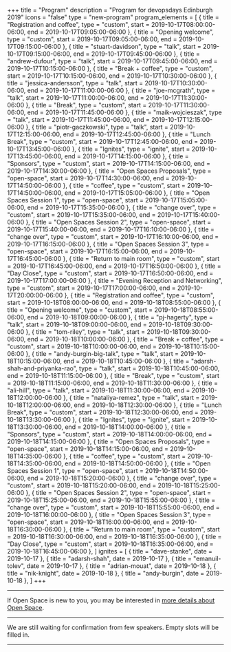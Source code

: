 +++
title = "Program"
description = "Program for devopsdays Edinburgh 2019"
icons = "false"
type = "new-program"
program_elements = [
    { title = "Registration and coffee", type = "custom", start = 2019-10-17T08:00:00-06:00, end = 2019-10-17T09:05:00-06:00 },
    { title = "Opening welcome", type = "custom", start = 2019-10-17T09:05:00-06:00, end = 2019-10-17T09:15:00-06:00 },
    { title = "stuart-davidson", type = "talk", start = 2019-10-17T09:15:00-06:00, end = 2019-10-17T09:45:00-06:00 },
    { title = "andrew-dufour", type = "talk", start = 2019-10-17T09:45:00-06:00, end = 2019-10-17T10:15:00-06:00 },
    { title = "Break + coffee", type = "custom", start = 2019-10-17T10:15:00-06:00, end = 2019-10-17T10:30:00-06:00 },
    { title = "jessica-andersson", type = "talk", start = 2019-10-17T10:30:00-06:00, end = 2019-10-17T11:00:00-06:00 },
    { title = "joe-mcgrath", type = "talk", start = 2019-10-17T11:00:00-06:00, end = 2019-10-17T11:30:00-06:00 },
    { title = "Break", type = "custom", start = 2019-10-17T11:30:00-06:00, end = 2019-10-17T11:45:00-06:00 },
    { title = "maik-wojcieszak", type = "talk", start = 2019-10-17T11:45:00-06:00, end = 2019-10-17T12:15:00-06:00 },
    { title = "piotr-gaczkowski", type = "talk", start = 2019-10-17T12:15:00-06:00, end = 2019-10-17T12:45:00-06:00 },
    { title = "Lunch Break", type = "custom", start = 2019-10-17T12:45:00-06:00, end = 2019-10-17T13:45:00-06:00 },
    { title = "Ignites", type = "ignite", start = 2019-10-17T13:45:00-06:00, end = 2019-10-17T14:15:00-06:00 },
    { title = "Sponsors", type = "custom", start = 2019-10-17T14:15:00-06:00, end = 2019-10-17T14:30:00-06:00 },
    { title = "Open Spaces Proposals", type = "open-space", start = 2019-10-17T14:30:00-06:00, end = 2019-10-17T14:50:00-06:00 },
    { title = "coffee", type = "custom", start = 2019-10-17T14:50:00-06:00, end = 2019-10-17T15:05:00-06:00 },
    { title = "Open Spaces Session 1", type = "open-space", start = 2019-10-17T15:05:00-06:00, end = 2019-10-17T15:35:00-06:00 },
    { title = "change over", type = "custom", start = 2019-10-17T15:35:00-06:00, end = 2019-10-17T15:40:00-06:00 },
    { title = "Open Spaces Session 2", type = "open-space", start = 2019-10-17T15:40:00-06:00, end = 2019-10-17T16:10:00-06:00 },
    { title = "change over", type = "custom", start = 2019-10-17T16:10:00-06:00, end = 2019-10-17T16:15:00-06:00 },
    { title = "Open Spaces Session 3", type = "open-space", start = 2019-10-17T16:15:00-06:00, end = 2019-10-17T16:45:00-06:00 },
    { title = "Return to main room", type = "custom", start = 2019-10-17T16:45:00-06:00, end = 2019-10-17T16:50:00-06:00 },
    { title = "Day Close", type = "custom", start = 2019-10-17T16:50:00-06:00, end = 2019-10-17T17:00:00-06:00 },
    { title = "Evening Reception and Networking", type = "custom", start = 2019-10-17T17:00:00-06:00, end = 2019-10-17T20:00:00-06:00 },
    { title = "Registration and coffee", type = "custom", start = 2019-10-18T08:00:00-06:00, end = 2019-10-18T08:55:00-06:00 },
    { title = "Opening welcome", type = "custom", start = 2019-10-18T08:55:00-06:00, end = 2019-10-18T09:00:00-06:00 },
    { title = "pj-hagerty", type = "talk", start = 2019-10-18T09:00:00-06:00, end = 2019-10-18T09:30:00-06:00 },
    { title = "tom-riley", type = "talk", start = 2019-10-18T09:30:00-06:00, end = 2019-10-18T10:00:00-06:00 },
    { title = "Break + coffee", type = "custom", start = 2019-10-18T10:00:00-06:00, end = 2019-10-18T10:15:00-06:00 },
    { title = "andy-burgin-big-talk", type = "talk", start = 2019-10-18T10:15:00-06:00, end = 2019-10-18T10:45:00-06:00 },
    { title = "adarsh-shah-and-priyanka-rao", type = "talk", start = 2019-10-18T10:45:00-06:00, end = 2019-10-18T11:15:00-06:00 },
    { title = "Break", type = "custom", start = 2019-10-18T11:15:00-06:00, end = 2019-10-18T11:30:00-06:00 },
    { title = "ali-hill", type = "talk", start = 2019-10-18T11:30:00-06:00, end = 2019-10-18T12:00:00-06:00 },
    { title = "nataliya-remez", type = "talk", start = 2019-10-18T12:00:00-06:00, end = 2019-10-18T12:30:00-06:00 },
    { title = "Lunch Break", type = "custom", start = 2019-10-18T12:30:00-06:00, end = 2019-10-18T13:30:00-06:00 },
    { title = "Ignites", type = "ignite", start = 2019-10-18T13:30:00-06:00, end = 2019-10-18T14:00:00-06:00 },
    { title = "Sponsors", type = "custom", start = 2019-10-18T14:00:00-06:00, end = 2019-10-18T14:15:00-06:00 },
    { title = "Open Spaces Proposals", type = "open-space", start = 2019-10-18T14:15:00-06:00, end = 2019-10-18T14:35:00-06:00 },
    { title = "coffee", type = "custom", start = 2019-10-18T14:35:00-06:00, end = 2019-10-18T14:50:00-06:00 },
    { title = "Open Spaces Session 1", type = "open-space", start = 2019-10-18T14:50:00-06:00, end = 2019-10-18T15:20:00-06:00 },
    { title = "change over", type = "custom", start = 2019-10-18T15:20:00-06:00, end = 2019-10-18T15:25:00-06:00 },
    { title = "Open Spaces Session 2", type = "open-space", start = 2019-10-18T15:25:00-06:00, end = 2019-10-18T15:55:00-06:00 },
    { title = "change over", type = "custom", start = 2019-10-18T15:55:00-06:00, end = 2019-10-18T16:00:00-06:00 },
    { title = "Open Spaces Session 3", type = "open-space", start = 2019-10-18T16:00:00-06:00, end = 2019-10-18T16:30:00-06:00 },
    { title = "Return to main room", type = "custom", start = 2019-10-18T16:30:00-06:00, end = 2019-10-18T16:35:00-06:00 },
    { title = "Day Close", type = "custom", start = 2019-10-18T16:35:00-06:00, end = 2019-10-18T16:45:00-06:00 },
]
ignites = [
    { title = "dave-stanke", date = 2019-10-17 },
    { title = "adarsh-shah", date = 2019-10-17 },
    { title = "emanuil-tolev", date = 2019-10-17 },
    { title = "adrian-mouat", date = 2019-10-18 },
    { title = "nik-knight", date = 2019-10-18 },
    { title = "andy-burgin", date = 2019-10-18 },
]
+++
<div class = "row">
  <div class = "col">
    <hr />
    If Open Space is new to you, you may be interested in <a href="/pages/open-space-format">more details about Open Space</a>.
    <hr />
    We are still waiting for confirmation from few speakers. Empty slots will be filled in.
    <hr />
  </div>
</div>
